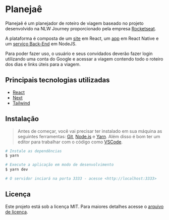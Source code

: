 # Planejaê

Planejaê é um planejador de roteiro de viagem baseado no projeto desenvolvido na NLW Journey proporcionado pela empresa [Rocketseat](https://rocketseat.com.br/).

A plataforma é composta de um [site](https://planejae.com.br/) em React, um [app](http://) em React Native e um [serviço Back-End](https://) em NodeJS.

Para poder fazer uso, o usuário e seus convidados deverão fazer login utilizando uma conta do Google e acessar a viagem contendo todo o roteiro dos dias e links úteis para a viagem.

## Principais tecnologias utilizadas

  <!-- - [Firebase](https://firebase.google.com/) - [Authentication](https://firebase.google.com/docs/auth) e [Realtime Database](https://firebase.google.com/docs/database) -->

- [React](https://react.dev/)
- [Next](https://nextjs.org/)
- [Tailwind](https://tailwindcss.com/)

## Instalação

> Antes de começar, você vai precisar ter instalado em sua máquina as seguintes ferramentas:
> [Git](https://git-scm.com), [Node.js](https://nodejs.org/en/) e [Yarn](https://classic.yarnpkg.com/en/).
> Além disso é bom ter um editor para trabalhar com o código como [VSCode](https://code.visualstudio.com/).

```bash
# Instale as dependências
$ yarn

# Execute a aplicação em modo de desenvolvimento
$ yarn dev

# O servidor inciará na porta 3333 - acesse <http://localhost:3333>
```

## Licença

Este projeto está sob a licença MIT. Para maiores detalhes acesse o <a href="./LICENSE">arquivo de licença</a>.
